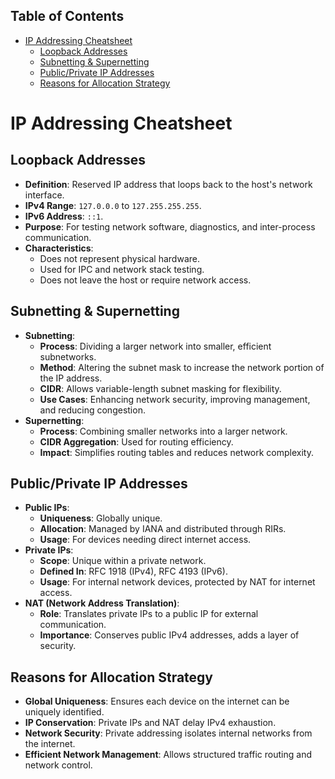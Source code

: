 ## Table of Contents

- [IP Addressing Cheatsheet](#ip\addressing\cheatsheet)
  - [Loopback Addresses](#Loopback\Addresses)
  - [Subnetting & Supernetting](#Subnetting\&\Supernetting)
  - [Public/Private IP Addresses](#Public/Private\IP\Addresses)
  - [Reasons for Allocation Strategy](#Reasons\for\Allocation\Strategy)

# IP Addressing Cheatsheet

## Loopback Addresses
- **Definition**: Reserved IP address that loops back to the host's network interface.
- **IPv4 Range**: `127.0.0.0` to `127.255.255.255`.
- **IPv6 Address**: `::1`.
- **Purpose**: For testing network software, diagnostics, and inter-process communication.
- **Characteristics**:
  - Does not represent physical hardware.
  - Used for IPC and network stack testing.
  - Does not leave the host or require network access.

## Subnetting & Supernetting
- **Subnetting**:
  - **Process**: Dividing a larger network into smaller, efficient subnetworks.
  - **Method**: Altering the subnet mask to increase the network portion of the IP address.
  - **CIDR**: Allows variable-length subnet masking for flexibility.
  - **Use Cases**: Enhancing network security, improving management, and reducing congestion.
- **Supernetting**:
  - **Process**: Combining smaller networks into a larger network.
  - **CIDR Aggregation**: Used for routing efficiency.
  - **Impact**: Simplifies routing tables and reduces network complexity.

## Public/Private IP Addresses
- **Public IPs**:
  - **Uniqueness**: Globally unique.
  - **Allocation**: Managed by IANA and distributed through RIRs.
  - **Usage**: For devices needing direct internet access.
- **Private IPs**:
  - **Scope**: Unique within a private network.
  - **Defined In**: RFC 1918 (IPv4), RFC 4193 (IPv6).
  - **Usage**: For internal network devices, protected by NAT for internet access.
- **NAT (Network Address Translation)**:
  - **Role**: Translates private IPs to a public IP for external communication.
  - **Importance**: Conserves public IPv4 addresses, adds a layer of security.

## Reasons for Allocation Strategy
- **Global Uniqueness**: Ensures each device on the internet can be uniquely identified.
- **IP Conservation**: Private IPs and NAT delay IPv4 exhaustion.
- **Network Security**: Private addressing isolates internal networks from the internet.
- **Efficient Network Management**: Allows structured traffic routing and network control.
